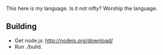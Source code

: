 This here is my language.
Is it not nifty?
Worship the language.

Building
---
* Get node.js: <http://nodejs.org/download/>
* Run ./build.
